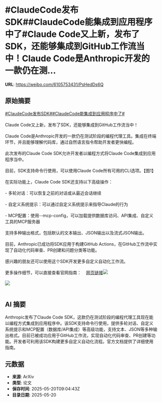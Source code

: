 # #ClaudeCode发布SDK##ClaudeCode能集成到应用程序中了#Claude Code又上新，发布了SDK，还能够集成到GitHub工作流当中！Claude Code是Anthropic开发的一款仍在测...

**URL**: https://weibo.com/6105753431/PsHedDs6Q

## 原始摘要

<a href="https://m.weibo.cn/search?containerid=231522type%3D1%26t%3D10%26q%3D%23ClaudeCode%E5%8F%91%E5%B8%83SDK%23&amp;extparam=%23ClaudeCode%E5%8F%91%E5%B8%83SDK%23" data-hide=""><span class="surl-text">#ClaudeCode发布SDK#</span></a><a href="https://m.weibo.cn/search?containerid=231522type%3D1%26t%3D10%26q%3D%23ClaudeCode%E8%83%BD%E9%9B%86%E6%88%90%E5%88%B0%E5%BA%94%E7%94%A8%E7%A8%8B%E5%BA%8F%E4%B8%AD%E4%BA%86%23&amp;extparam=%23ClaudeCode%E8%83%BD%E9%9B%86%E6%88%90%E5%88%B0%E5%BA%94%E7%94%A8%E7%A8%8B%E5%BA%8F%E4%B8%AD%E4%BA%86%23" data-hide=""><span class="surl-text">#ClaudeCode能集成到应用程序中了#</span></a><br><br>Claude Code又上新，发布了SDK，还能够集成到GitHub工作流当中！<br><br>Claude Code是Anthropic开发的一款仍在测试阶段的编程代理工具。集成在终端环节，并且能够理解代码库，通过自然语言指令帮助开发者更快编程。<br><br>此次发布的Claude Code SDK允许开发者以编程方式将Claude Code集成到应用程序当中。<br><br>目前，SDK支持命令行使用，可以使用Claude Code所有可用的CLI选项。【图1】<br><br>在实际功能上，Claude Code SDK还支持以下高级操作：<br><br>- 多轮对话：可以恢复之前的对话或从最近会话继续<br><br>- 自定义系统提示：可以通过自定义系统提示来指导Claude的行为<br><br>- MCP配置：使用--mcp-config，可以加载提供数据库访问、API集成、自定义工具的MCP服务器<br><br>支持多种输出格式，包括默认的文本输出、JSON输出以及流式JSON输出。<br><br>目前，Anthropic已成功将SDK应用于构建GitHub Actions，在GitHub工作流中实现了自动化代码审查、PR创建和问题分类等功能。<br><br>感兴趣的朋友还可以使用这个SDK开发更多自定义自动化工作流。<br><br>更多操作细节，可以直接查看官网指南：<a href="https://weibo.cn/sinaurl?u=https%3A%2F%2Fdocs.anthropic.com%2Fen%2Fdocs%2Fclaude-code%2Fsdk" data-hide=""><span class="url-icon"><img style="width: 1rem;height: 1rem" src="https://h5.sinaimg.cn/upload/2015/09/25/3/timeline_card_small_web_default.png" referrerpolicy="no-referrer"></span><span class="surl-text">网页链接</span></a><img style="" src="https://tvax4.sinaimg.cn/large/006Fd7o3gy1i1lyw4lp5gj318g27g1kx.jpg" referrerpolicy="no-referrer"><br><br><img style="" src="https://tvax3.sinaimg.cn/large/006Fd7o3gy1i1lyw56mxtj31920sidt1.jpg" referrerpolicy="no-referrer"><br><br>

## AI 摘要

Anthropic发布了Claude Code SDK，这款仍在测试阶段的编程代理工具现在能以编程方式集成到应用程序中。该SDK支持命令行使用，提供多轮对话、自定义系统提示和MCP配置（数据库/API集成）等高级功能，支持文本、JSON等多种输出格式。目前已被成功应用于GitHub工作流，实现自动化代码审查、PR创建等功能。开发者可利用该SDK构建更多自定义自动化流程。官方文档提供了详细使用指南。

## 元数据

- **来源**: ArXiv
- **类型**: 论文
- **保存时间**: 2025-05-20T09:04:43Z
- **目录日期**: 2025-05-20
